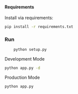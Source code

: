 #### Requirements

 Install via requirements:

 ```bash
 pip install -r requirements.txt
 ```

### Run

```bash
    python setup.py
```

 Development Mode

 ```bash
 python app.py -d
 ```

 Production Mode

 ```bash
 python app.py
 ```